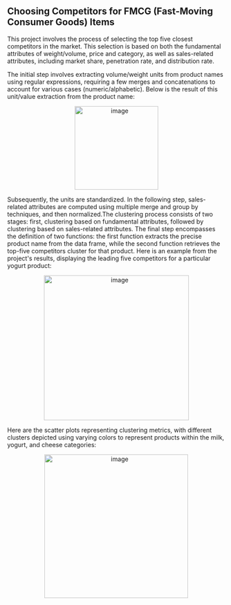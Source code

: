 ## Choosing Competitors for FMCG (Fast-Moving Consumer Goods) Items
This project involves the process of selecting the top five closest competitors in the market. This selection is based on both the
fundamental attributes of weight/volume, price and category, as well as sales-related attributes, including market share, penetration rate, and distribution rate.

The initial step involves extracting volume/weight units from product names using regular expressions, requiring a few merges and concatenations to account for various cases (numeric/alphabetic).
Below is the result of this unit/value extraction from the product name:
 <p align="center" width="100%">
<img width="193" alt="image" src="https://github.com/ZahraAfjehie/ZahraAfjehie/assets/13051084/1614d14a-ca71-4260-9a89-444e8c0b7ff0">
 </p>



Subsequently, the units are standardized. In the following step, sales-related attributes are computed using multiple merge and group by techniques, and then normalized.The clustering process consists of two stages: first, clustering based on fundamental attributes, followed by clustering based on sales-related attributes. The final step encompasses the definition of two functions: the first function extracts the precise product name from the data frame, while the second function retrieves the top-five competitors cluster for that product.
Here is an example from the project's results, displaying the leading five competitors for a particular yogurt product:


 <p align="center" width="100%">
<img width="335" alt="image" src="https://github.com/ZahraAfjehie/FMCG_Project/assets/13051084/96ef9c96-8bc4-46c2-968b-fafc73d5f7da">
 </p>


Here are the scatter plots representing clustering metrics, with different clusters depicted using varying colors to represent products within the milk, yogurt, 
and cheese categories:


 <p align="center" width="100%">
<img width="332" alt="image" src="https://github.com/ZahraAfjehie/FMCG_Project/assets/13051084/7316d510-f12d-4479-aff4-35c264fa880d">
 </p>


